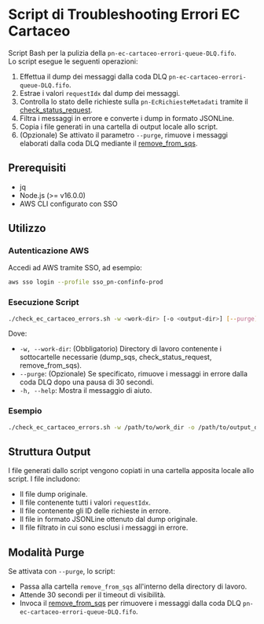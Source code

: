 # Script di Troubleshooting Errori EC Cartaceo

Script Bash per la pulizia della `pn-ec-cartaceo-errori-queue-DLQ.fifo`.  
Lo script esegue le seguenti operazioni:
1. Effettua il dump dei messaggi dalla coda DLQ `pn-ec-cartaceo-errori-queue-DLQ.fifo`.
2. Estrae i valori `requestIdx` dal dump dei messaggi.
3. Controlla lo stato delle richieste sulla `pn-EcRichiesteMetadati` tramite il [check_status_request](https://github.com/pagopa/pn-troubleshooting/tree/main/check_status_request).
4. Filtra i messaggi in errore e converte i dump in formato JSONLine.
5. Copia i file generati in una cartella di output locale allo script.
6. (Opzionale) Se attivato il parametro `--purge`, rimuove i messaggi elaborati dalla coda DLQ mediante il [remove_from_sqs](https://github.com/pagopa/pn-troubleshooting/tree/main/remove_from_sqs).

## Prerequisiti

- jq
- Node.js (>= v16.0.0)
- AWS CLI configurato con SSO

## Utilizzo

### Autenticazione AWS

Accedi ad AWS tramite SSO, ad esempio:
```bash
aws sso login --profile sso_pn-confinfo-prod
```

### Esecuzione Script

```bash
./check_ec_cartaceo_errors.sh -w <work-dir> [-o <output-dir>] [--purge]
```

Dove:
- `-w, --work-dir`: (Obbligatorio) Directory di lavoro contenente i sottocartelle necessarie (dump_sqs, check_status_request, remove_from_sqs).
- `--purge`: (Opzionale) Se specificato, rimuove i messaggi in errore dalla coda DLQ dopo una pausa di 30 secondi.
- `-h, --help`: Mostra il messaggio di aiuto.

### Esempio

```bash
./check_ec_cartaceo_errors.sh -w /path/to/work_dir -o /path/to/output_dir --purge
```

## Struttura Output

I file generati dallo script vengono copiati in una cartella apposita locale allo script. I file includono:
- Il file dump originale.
- Il file contenente tutti i valori `requestIdx`.
- Il file contenente gli ID delle richieste in errore.
- Il file in formato JSONLine ottenuto dal dump originale.
- Il file filtrato in cui sono esclusi i messaggi in errore.

## Modalità Purge

Se attivata con `--purge`, lo script:
- Passa alla cartella `remove_from_sqs` all'interno della directory di lavoro.
- Attende 30 secondi per il timeout di visibilità.
- Invoca il [remove_from_sqs](https://github.com/pagopa/pn-troubleshooting/tree/main/remove_from_sqs) per rimuovere i messaggi dalla coda DLQ `pn-ec-cartaceo-errori-queue-DLQ.fifo`.